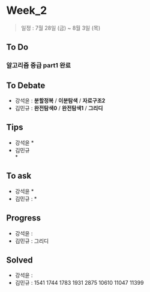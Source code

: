 # Week_2
>일정 : 7월 28일 (금) ~ 8월 3일 (목)

## To Do
### 알고리즘 중급  part1 완료

## To Debate
* 강석윤 : __분할정복__ / __이분탐색__ / __자료구조2__
* 김민규 : __완전탐색0__ / __완전탐색1__ / __그리디__

## Tips

* 강석윤
	* 
* 김민규  
	* 

## To ask
* 강석윤
	* 
* 김민규 :
	* 
## Progress

* 강석윤 : 
* 김민규 : 그리디

## Solved

* 강석윤 : 
* 김민규 : 1541 1744 1783 1931 2875 10610 11047 11399